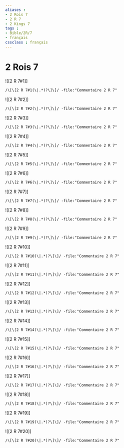 ```yaml
---
aliases : 
- 2 Rois 7
- 2 R 7
- 2 Kings 7
tags : 
- Bible/2R/7
- français
cssclass : français
---
```


# 2 Rois 7

![[2 R 7#1]]

```query
/\[\[2 R 7#1(\|.*)?\]\]/ -file:"Commentaire 2 R 7"
```

![[2 R 7#2]]

```query
/\[\[2 R 7#2(\|.*)?\]\]/ -file:"Commentaire 2 R 7"
```

![[2 R 7#3]]

```query
/\[\[2 R 7#3(\|.*)?\]\]/ -file:"Commentaire 2 R 7"
```

![[2 R 7#4]]

```query
/\[\[2 R 7#4(\|.*)?\]\]/ -file:"Commentaire 2 R 7"
```

![[2 R 7#5]]

```query
/\[\[2 R 7#5(\|.*)?\]\]/ -file:"Commentaire 2 R 7"
```

![[2 R 7#6]]

```query
/\[\[2 R 7#6(\|.*)?\]\]/ -file:"Commentaire 2 R 7"
```

![[2 R 7#7]]

```query
/\[\[2 R 7#7(\|.*)?\]\]/ -file:"Commentaire 2 R 7"
```

![[2 R 7#8]]

```query
/\[\[2 R 7#8(\|.*)?\]\]/ -file:"Commentaire 2 R 7"
```

![[2 R 7#9]]

```query
/\[\[2 R 7#9(\|.*)?\]\]/ -file:"Commentaire 2 R 7"
```

![[2 R 7#10]]

```query
/\[\[2 R 7#10(\|.*)?\]\]/ -file:"Commentaire 2 R 7"
```

![[2 R 7#11]]

```query
/\[\[2 R 7#11(\|.*)?\]\]/ -file:"Commentaire 2 R 7"
```

![[2 R 7#12]]

```query
/\[\[2 R 7#12(\|.*)?\]\]/ -file:"Commentaire 2 R 7"
```

![[2 R 7#13]]

```query
/\[\[2 R 7#13(\|.*)?\]\]/ -file:"Commentaire 2 R 7"
```

![[2 R 7#14]]

```query
/\[\[2 R 7#14(\|.*)?\]\]/ -file:"Commentaire 2 R 7"
```

![[2 R 7#15]]

```query
/\[\[2 R 7#15(\|.*)?\]\]/ -file:"Commentaire 2 R 7"
```

![[2 R 7#16]]

```query
/\[\[2 R 7#16(\|.*)?\]\]/ -file:"Commentaire 2 R 7"
```

![[2 R 7#17]]

```query
/\[\[2 R 7#17(\|.*)?\]\]/ -file:"Commentaire 2 R 7"
```

![[2 R 7#18]]

```query
/\[\[2 R 7#18(\|.*)?\]\]/ -file:"Commentaire 2 R 7"
```

![[2 R 7#19]]

```query
/\[\[2 R 7#19(\|.*)?\]\]/ -file:"Commentaire 2 R 7"
```

![[2 R 7#20]]

```query
/\[\[2 R 7#20(\|.*)?\]\]/ -file:"Commentaire 2 R 7"
```

